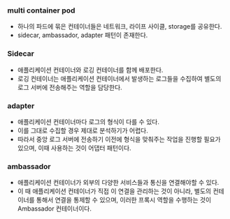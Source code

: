 ### multi container pod
- 하나의 파드에 묶은 컨테이너들은 네트워크, 라이프 사이클, storage를 공유한다.
- sidecar, ambassador, adapter 패턴이 존재한다.

### Sidecar
- 애플리케이션 컨테이너와 로깅 컨테이너를 함께 배포한다.
- 로깅 컨테이너는 애플리케이션 컨테이너에서 발생하는 로그들을 수집하여 별도의 로그 서버에 전송해주는 역할을 담당한다.

### adapter
- 애플리케이션 컨테이너마다 로그의 형식이 다를 수 있다.
- 이를 그대로 수집할 경우 제대로 분석하기가 어렵다.
- 따라서 중앙 로그 서버에 전송하기 이전에 형식을 맞춰주는 작업을 진행할 필요가 있으며, 이때 사용하는 것이 어댑터 패턴이다.

### ambassador
- 애플리케이션 컨테이너가 외부의 다양한 서비스들과 통신을 연결해야할 수 있다.
- 이 때 애플리케이션 컨테이너가 직접 이 연결을 관리하는 것이 아니라, 별도의 컨테이너를 통해서 연결을 통제할 수 있으며, 이러한 프록시 역할을 수행하는 것이 Ambassador 컨테이너이다.

